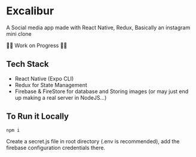 # Excalibur

A Social media app made with React Native, Redux, Basically an instagram mini clone

🚧🚧 Work on Progress 🚧🚧

## Tech Stack

- React Native (Expo CLI)
- Redux for State Management
- Firebase & FireStore for database and Storing images (or may just end up making a real server in NodeJS...)

## To Run it Locally

```sh
npm i
```

Create a secret.js file in root directory (.env is recommended), add the firebase configuration credentials there.
